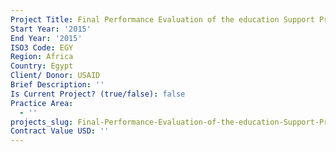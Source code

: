 ```yaml
---
Project Title: Final Performance Evaluation of the education Support Program (ESP)
Start Year: '2015'
End Year: '2015'
ISO3 Code: EGY
Region: Africa
Country: Egypt
Client/ Donor: USAID
Brief Description: ''
Is Current Project? (true/false): false
Practice Area:
  - ''
projects_slug: Final-Performance-Evaluation-of-the-education-Support-Program-(ESP)
Contract Value USD: ''
---
```

